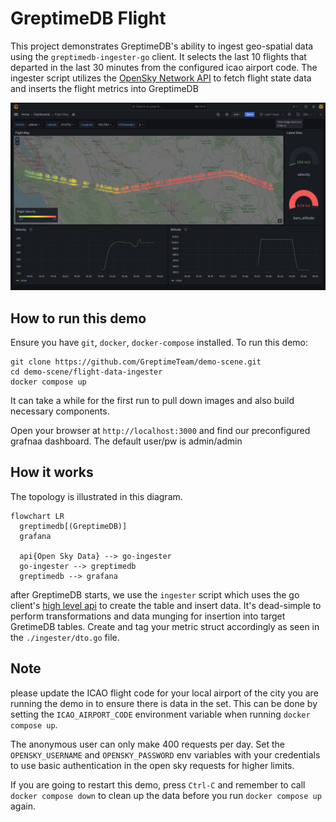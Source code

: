 # GreptimeDB Flight

This project demonstrates GreptimeDB's ability to ingest geo-spatial data using the
`greptimedb-ingester-go` client. It selects the last 10 flights that departed in
the last 30 minutes from the configured icao airport code. The ingester script
utilizes the [OpenSky Network API](https://opensky-network.org/apidoc/) to fetch
flight state data and inserts the flight metrics into GreptimeDB

![screenshot](screenshot.png)

## How to run this demo

Ensure you have `git`, `docker`, `docker-compose`
installed. To run this demo:

```shell
git clone https://github.com/GreptimeTeam/demo-scene.git
cd demo-scene/flight-data-ingester
docker compose up
```

It can take a while for the first run to pull down images and also build
necessary components.

Open your browser at `http://localhost:3000` and find our preconfigured grafnaa
dashboard. The default user/pw is admin/admin

## How it works

The topology is illustrated in this diagram.

```mermaid
flowchart LR
  greptimedb[(GreptimeDB)]
  grafana

  api{Open Sky Data} --> go-ingester
  go-ingester --> greptimedb
  greptimedb --> grafana
```

after GreptimeDB starts, we use the `ingester` script which uses the go client's
[high level api](https://docs.greptime.com/user-guide/ingest-data/for-iot/grpc-sdks/go/#installation)
to create the table and insert data. It's dead-simple to perform transformations and data munging for insertion into target GretimeDB tables.
Create and tag your metric struct accordingly as seen in the `./ingester/dto.go` file.

## Note

please update the ICAO flight code for your local airport of the city you are
running the demo in to ensure there is data in the set. This can be done by
setting the `ICAO_AIRPORT_CODE` environment variable when running `docker
compose up`.

The anonymous user can only make 400 requests per day.
Set the `OPENSKY_USERNAME` and `OPENSKY_PASSWORD` env variables with
your credentials to use basic authentication in the open sky requests for higher limits.

If you are going to restart this demo, press `Ctrl-C` and remember to call
`docker compose down` to clean up the data before you run `docker compose up`
again.
